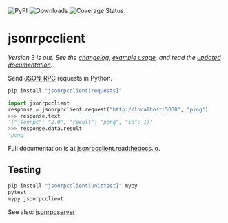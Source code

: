 ![PyPI](https://img.shields.io/pypi/v/jsonrpcclient.svg)
![Downloads](https://pepy.tech/badge/jsonrpcclient)
![Coverage Status](https://coveralls.io/repos/github/bcb/jsonrpcclient/badge.svg?branch=master)

# jsonrpcclient

*Version 3 is out. See the
[changelog](https://github.com/bcb/jsonrpcclient/blob/master/CHANGELOG.md),
[example usage](https://jsonrpcclient.readthedocs.io/en/latest/examples.html),
and read the [updated documentation](https://jsonrpcclient.readthedocs.io/).*

Send [JSON-RPC](http://www.jsonrpc.org/) requests in Python.

```sh
pip install "jsonrpcclient[requests]"
```

```python
import jsonrpcclient
response = jsonrpcclient.request("http://localhost:5000", "ping")
>>> response.text
'{"jsonrpc": "2.0", "result": "pong", "id": 1}'
>>> response.data.result
'pong'
```

Full documentation is at [jsonrpcclient.readthedocs.io](https://jsonrpcclient.readthedocs.io/).

## Testing

```sh
pip install "jsonrpcclient[unittest]" mypy
pytest
mypy jsonrpcclient
```

See also: [jsonrpcserver](https://github.com/bcb/jsonrpcserver)
